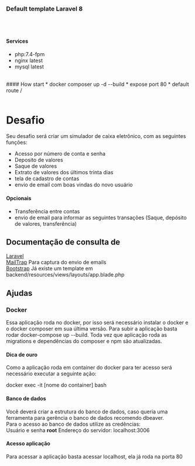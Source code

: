 ### Default template Laravel 8 
<br/>
<br/>

#### Services
* php:7.4-fpm
* nginx latest
* mysql latest
<br/>
#### How start
* docker composer up -d --build
* expose port 80
* default route /

<br/>
<br/>

# Desafio

Seu desafio será criar um simulador de caixa eletrônico, com as seguintes funções:

* Acesso por número de conta e senha
* Deposito de valores
* Saque de valores
* Extrato de valores dos últimos trinta dias
* tela de cadastro de contas
* envio de email com boas vindas do novo usuário

#### Opcionais

* Transferência entre contas
* envio de email para informar as seguintes transações (Saque, depósito de valores, transferência)


## Documentação de consulta de

[Laravel](https://laravel.com/docs/8.x)<br/>
[MailTrap](https://blog.especializati.com.br/utilizando-o-mailtrapio-testes-de-envio-de-e-mail/) Para captura do envio de emails <br/>
[Bootstrap](https://getbootstrap.com/docs/5.1/getting-started/introduction/) Já existe um template em backend/resources/views/layouts/app.blade.php
<br/>

## Ajudas

### Docker

Essa aplicação roda no docker, por isso será necessário instalar o docker e o docker composer em sua última versão. Para subir a aplicação basta rodar docker-compose up --build. Toda vez que aplicação roda as migrations e dependências do composer e npm são atualizadas.

#### Dica de ouro

Como a aplicação roda em container do docker para ter acesso será necessário executar a seguinte ação:<br/>

docker exec -it [nome do container] bash

#### Banco de dados
Você deverá criar a estrutura do banco de dados, caso queria uma ferramenta para gerência o banco de dados recomendo dbeaver.<br/>
Para o acesso ao banco de dados utilize as credências:<br/>
Usuário e senha <b>root</b>
Endereço do servidor: localhost:3006

#### Acesso aplicação

Para acessar a aplicação basta acessar localhost, ela já roda na porta 80